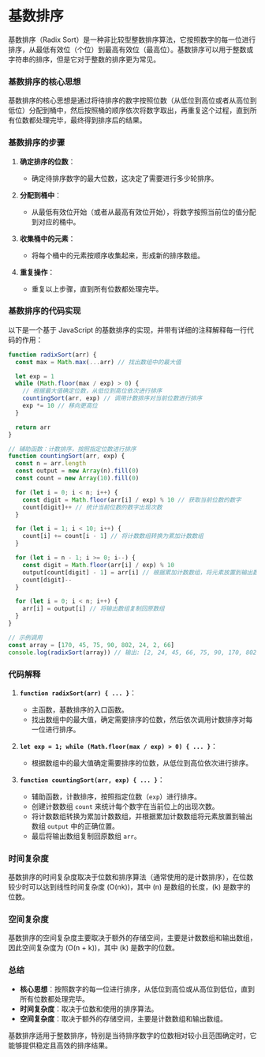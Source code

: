 # 基数排序

基数排序（Radix Sort）是一种非比较型整数排序算法，它按照数字的每一位进行排序，从最低有效位（个位）到最高有效位（最高位）。基数排序可以用于整数或字符串的排序，但是它对于整数的排序更为常见。

### 基数排序的核心思想

基数排序的核心思想是通过将待排序的数字按照位数（从低位到高位或者从高位到低位）分配到桶中，然后按照桶的顺序依次将数字取出，再重复这个过程，直到所有位数都处理完毕，最终得到排序后的结果。

### 基数排序的步骤

1. **确定排序的位数**：

   - 确定待排序数字的最大位数，这决定了需要进行多少轮排序。

2. **分配到桶中**：

   - 从最低有效位开始（或者从最高有效位开始），将数字按照当前位的值分配到对应的桶中。

3. **收集桶中的元素**：

   - 将每个桶中的元素按顺序收集起来，形成新的排序数组。

4. **重复操作**：
   - 重复以上步骤，直到所有位数都处理完毕。

### 基数排序的代码实现

以下是一个基于 JavaScript 的基数排序的实现，并带有详细的注释解释每一行代码的作用：

```javascript
function radixSort(arr) {
  const max = Math.max(...arr) // 找出数组中的最大值

  let exp = 1
  while (Math.floor(max / exp) > 0) {
    // 根据最大值确定位数，从低位到高位依次进行排序
    countingSort(arr, exp) // 调用计数排序对当前位数进行排序
    exp *= 10 // 移向更高位
  }

  return arr
}

// 辅助函数：计数排序，按照指定位数进行排序
function countingSort(arr, exp) {
  const n = arr.length
  const output = new Array(n).fill(0)
  const count = new Array(10).fill(0)

  for (let i = 0; i < n; i++) {
    const digit = Math.floor(arr[i] / exp) % 10 // 获取当前位数的数字
    count[digit]++ // 统计当前位数的数字出现次数
  }

  for (let i = 1; i < 10; i++) {
    count[i] += count[i - 1] // 将计数数组转换为累加计数数组
  }

  for (let i = n - 1; i >= 0; i--) {
    const digit = Math.floor(arr[i] / exp) % 10
    output[count[digit] - 1] = arr[i] // 根据累加计数数组，将元素放置到输出数组中的正确位置
    count[digit]--
  }

  for (let i = 0; i < n; i++) {
    arr[i] = output[i] // 将输出数组复制回原数组
  }
}

// 示例调用
const array = [170, 45, 75, 90, 802, 24, 2, 66]
console.log(radixSort(array)) // 输出: [2, 24, 45, 66, 75, 90, 170, 802]
```

### 代码解释

1. **`function radixSort(arr) { ... }`**：

   - 主函数，基数排序的入口函数。
   - 找出数组中的最大值，确定需要排序的位数，然后依次调用计数排序对每一位进行排序。

2. **`let exp = 1; while (Math.floor(max / exp) > 0) { ... }`**：

   - 根据数组中的最大值确定需要排序的位数，从低位到高位依次进行排序。

3. **`function countingSort(arr, exp) { ... }`**：
   - 辅助函数，计数排序，按照指定位数（`exp`）进行排序。
   - 创建计数数组 `count` 来统计每个数字在当前位上的出现次数。
   - 将计数数组转换为累加计数数组，并根据累加计数数组将元素放置到输出数组 `output` 中的正确位置。
   - 最后将输出数组复制回原数组 `arr`。

### 时间复杂度

基数排序的时间复杂度取决于位数和排序算法（通常使用的是计数排序），在位数较少时可以达到线性时间复杂度 \(O(nk)\)，其中 \(n\) 是数组的长度，\(k\) 是数字的位数。

### 空间复杂度

基数排序的空间复杂度主要取决于额外的存储空间，主要是计数数组和输出数组，因此空间复杂度为 \(O(n + k)\)，其中 \(k\) 是数字的位数。

### 总结

- **核心思想**：按照数字的每一位进行排序，从低位到高位或从高位到低位，直到所有位数都处理完毕。
- **时间复杂度**：取决于位数和使用的排序算法。
- **空间复杂度**：取决于额外的存储空间，主要是计数数组和输出数组。

基数排序适用于整数排序，特别是当待排序数字的位数相对较小且范围确定时，它能够提供稳定且高效的排序结果。
